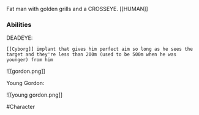 
Fat man with golden grills and a CROSSEYE. [[HUMAN]]


### Abilities

DEADEYE:

	[[Cyborg]] implant that gives him perfect aim so long as he sees the target and they're less than 200m (used to be 500m when he was younger) from him


![[gordon.png]]


Young Gordon:

![[young gordon.png]]


#Character 
